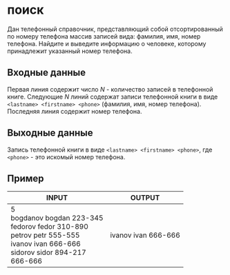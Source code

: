 # поиск

Дан телефонный справочник, представляющий собой отсортированный по номеру телефона массив записей вида: фамилия, имя, номер телефона. Найдите и выведите информацию о человеке, которому принадлежит указанный номер телефона.

## Входные данные

Первая линия содержит число _N_ - количество записей в телефонной книге. Следующие _N_ линий содержат записи телефонной книги в виде `<lastname> <firstname> <phone>` (фамилия, имя, номер телефона). Последняя линия содержит номер телефона. 

## Выходные данные

Запись телефонной книги в виде `<lastname> <firstname> <phone>`, где `<phone>` - это искомый номер телефона.

## Пример

| INPUT | OUTPUT |
| ------| :----: |
| 5<br />bogdanov bogdan 223-345<br />fedorov fedor 310-890<br />petrov petr 555-555<br />ivanov ivan 666-666<br />sidorov sidor 894-217<br />666-666 | ivanov ivan 666-666 |
